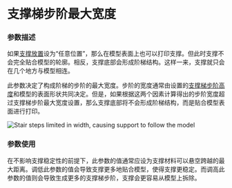 支撑梯步阶最大宽度
====
### **参数描述**
如果[支撑放置](../support/support_type.md)设为“任意位置”，那么在模型表面上也可以打印支撑。但此时支撑不会完全贴合模型的轮廓。相反，支撑底部会形成阶梯结构。这样一来，支撑就只会在几个地方与模型相连。

此参数决定了构成阶梯的步阶的最大宽度。步阶的宽度通常由设置的[支撑梯步阶高度](support_bottom_stair_step_height.md)和模型的表面形状共同决定。但是，如果根据这两个因素计算得出的步阶宽度超过支撑梯步阶最大宽度设置，那么支撑底部将不会形成阶梯结构，而是贴合模型表面进行打印。

![Stair steps limited in width, causing support to follow the model](../images/support_bottom_stair_step_width.png)

### **参数使用**
在不影响支撑稳定性的前提下，此参数的值通常应设为支撑材料可以悬空跨越的最大距离。调低此参数的值会导致支撑更多地贴合模型，使得支撑更稳定。而调高此参数的值则会导致生成更多的支撑梯步阶，支撑会更容易从模型上拆除。
